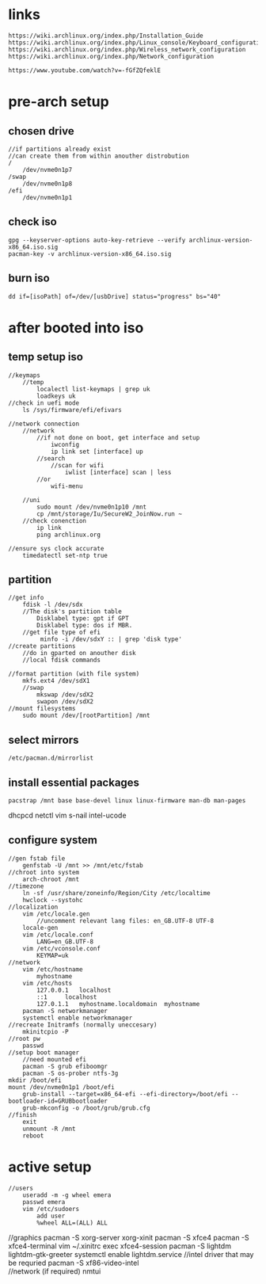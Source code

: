 # links 
    https://wiki.archlinux.org/index.php/Installation_Guide
    https://wiki.archlinux.org/index.php/Linux_console/Keyboard_configuration
    https://wiki.archlinux.org/index.php/Wireless_network_configuration
    https://wiki.archlinux.org/index.php/Network_configuration

    https://www.youtube.com/watch?v=-fGfZQfeklE

# pre-arch setup
## chosen drive 
    //if partitions already exist
    //can create them from within anouther distrobution
    /
        /dev/nvme0n1p7
    /swap        
        /dev/nvme0n1p8
    /efi 
        /dev/nvme0n1p1   
## check iso
    gpg --keyserver-options auto-key-retrieve --verify archlinux-version-x86_64.iso.sig
    pacman-key -v archlinux-version-x86_64.iso.sig
## burn iso 
    dd if=[isoPath] of=/dev/[usbDrive] status="progress" bs="40"

# after booted into iso
## temp setup iso
    //keymaps 
        //temp
            localectl list-keymaps | grep uk 
            loadkeys uk
    //check in uefi mode
        ls /sys/firmware/efi/efivars

    //network connection
        //network 
            //if not done on boot, get interface and setup
                iwconfig
                ip link set [interface] up
            //search 
                //scan for wifi
                    iwlist [interface] scan | less
            //or 
                wifi-menu
                
        //uni
            sudo mount /dev/nvme0n1p10 /mnt
            cp /mnt/storage/Iu/SecureW2_JoinNow.run ~
        //check conenction
            ip link
            ping archlinux.org

    //ensure sys clock accurate 
        timedatectl set-ntp true

## partition
    //get info 
        fdisk -l /dev/sdx 
        //The disk's partition table 
            Disklabel type: gpt if GPT
            Disklabel type: dos if MBR.
        //get file type of efi
             minfo -i /dev/sdxY :: | grep 'disk type'
    //create partitions 
        //do in gparted on anouther disk
        //local fdisk commands
    
    //format partition (with file system)
        mkfs.ext4 /dev/sdX1
        //swap
            mkswap /dev/sdX2
            swapon /dev/sdX2
    //mount filesystems
        sudo mount /dev/[rootPartition] /mnt  
## select mirrors 
    /etc/pacman.d/mirrorlist
## install essential packages
    pacstrap /mnt base base-devel linux linux-firmware man-db man-pages
dhcpcd netctl vim s-nail intel-ucode

## configure system
    //gen fstab file
        genfstab -U /mnt >> /mnt/etc/fstab
    //chroot into system
        arch-chroot /mnt
    //timezone
        ln -sf /usr/share/zoneinfo/Region/City /etc/localtime
        hwclock --systohc
    //localization
        vim /etc/locale.gen
            //uncomment relevant lang files: en_GB.UTF-8 UTF-8
        locale-gen
        vim /etc/locale.conf
            LANG=en_GB.UTF-8
        vim /etc/vconsole.conf
            KEYMAP=uk
    //network
        vim /etc/hostname
            myhostname
        vim /etc/hosts
            127.0.0.1	localhost
            ::1		localhost
            127.0.1.1	myhostname.localdomain	myhostname
        pacman -S networkmanager
        systemctl enable networkmanager
    //recreate Initramfs (normally uneccesary) 
        mkinitcpio -P
    //root pw
        passwd
    //setup boot manager
        //need mounted efi 
        pacman -S grub efiboomgr
        pacman -S os-prober ntfs-3g
	mkdir /boot/efi
	mount /dev/nvme0n1p1 /boot/efi
        grub-install --target=x86_64-efi --efi-directory=/boot/efi --bootloader-id=GRUBbootloader
        grub-mkconfig -o /boot/grub/grub.cfg
    //finish    
        exit
        unmount -R /mnt 
        reboot
    
# active setup
    //users
        useradd -m -g wheel emera
        passwd emera
        vim /etc/sudoers
            add user        
            %wheel ALL=(ALL) ALL
   //graphics 
        pacman -S xorg-server xorg-xinit
        pacman -S xfce4
        pacman -S xfce4-terminal 
        vim ~/.xinitrc
            exec xfce4-session
        pacman -S lightdm lightdm-gtk-greeter
        systemctl enable lightdm.service
        //intel driver that may be requried
            pacman -S xf86-video-intel    
    //network (if required)
        nmtui
